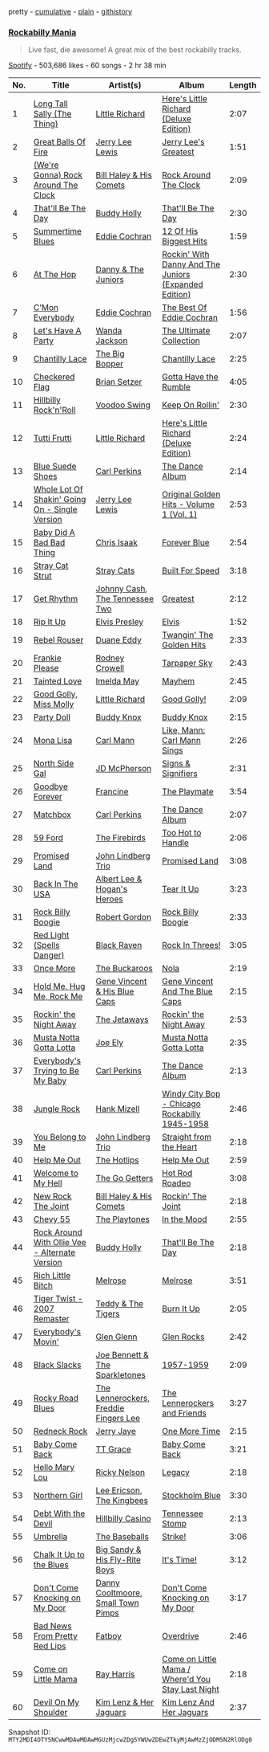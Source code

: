 pretty - [cumulative](/playlists/cumulative/37i9dQZF1DX0xLQsW8b5Zx.md) - [plain](/playlists/plain/37i9dQZF1DX0xLQsW8b5Zx) - [githistory](https://github.githistory.xyz/mackorone/spotify-playlist-archive/blob/main/playlists/plain/37i9dQZF1DX0xLQsW8b5Zx)

### [Rockabilly Mania](https://open.spotify.com/playlist/37i9dQZF1DX0xLQsW8b5Zx)

> Live fast, die awesome! A great mix of the best rockabilly tracks.

[Spotify](https://open.spotify.com/user/spotify) - 503,686 likes - 60 songs - 2 hr 38 min

| No. | Title | Artist(s) | Album | Length |
|---|---|---|---|---|
| 1 | [Long Tall Sally \(The Thing\)](https://open.spotify.com/track/507IFqPuG8mBQoKebfGG9t) | [Little Richard](https://open.spotify.com/artist/4xls23Ye9WR9yy3yYMpAMm) | [Here's Little Richard \(Deluxe Edition\)](https://open.spotify.com/album/18tV6PLXYvVjsdOVk0S7M8) | 2:07 |
| 2 | [Great Balls Of Fire](https://open.spotify.com/track/64VP3skE86iTvdOlbzuIcO) | [Jerry Lee Lewis](https://open.spotify.com/artist/2zyz0VJqrDXeFDIyrfVXSo) | [Jerry Lee's Greatest](https://open.spotify.com/album/02FCCye8QsWyjHwedg9Quj) | 1:51 |
| 3 | [\(We're Gonna\) Rock Around The Clock](https://open.spotify.com/track/1uRKT2LRANv4baowBWHfDS) | [Bill Haley & His Comets](https://open.spotify.com/artist/3MFp4cYuYtTZe3d3xkLLbr) | [Rock Around The Clock](https://open.spotify.com/album/2vB7uVHcRU4dmHeFQCTkSK) | 2:09 |
| 4 | [That'll Be The Day](https://open.spotify.com/track/50RwvvEKX5Q7AZt8FTAwIF) | [Buddy Holly](https://open.spotify.com/artist/3wYyutjgII8LJVVOLrGI0D) | [That'll Be The Day](https://open.spotify.com/album/0KHc3cD7pAOAieo9lPWXkY) | 2:30 |
| 5 | [Summertime Blues](https://open.spotify.com/track/3oAWTk92mZBxKBOKf8mR5v) | [Eddie Cochran](https://open.spotify.com/artist/1p0t3JtUTayV2wb1RGN9mO) | [12 Of His Biggest Hits](https://open.spotify.com/album/2Hr6il1ZLPbeLnKUzhWkF6) | 1:59 |
| 6 | [At The Hop](https://open.spotify.com/track/4LcrHUkRmXG3c0YD5VYutn) | [Danny & The Juniors](https://open.spotify.com/artist/6Ahm6X9wSKXitavOvu0XzY) | [Rockin' With Danny And The Juniors \(Expanded Edition\)](https://open.spotify.com/album/0AL8t9Dy1L9nf1ZnBlLeLq) | 2:30 |
| 7 | [C’Mon Everybody](https://open.spotify.com/track/7Lfp7FsKI4buEJYbMlt7QU) | [Eddie Cochran](https://open.spotify.com/artist/1p0t3JtUTayV2wb1RGN9mO) | [The Best Of Eddie Cochran](https://open.spotify.com/album/1MOHwO7WJIg61Ksp4FfYz5) | 1:56 |
| 8 | [Let's Have A Party](https://open.spotify.com/track/4BdwYhbBITL4fytlFSwv9o) | [Wanda Jackson](https://open.spotify.com/artist/5ZKMPRDHc7qElVJFh3uRqB) | [The Ultimate Collection](https://open.spotify.com/album/3v3FXV9RhFK08541hD2DJI) | 2:07 |
| 9 | [Chantilly Lace](https://open.spotify.com/track/07GtDOCxmye5KDWsTSACPk) | [The Big Bopper](https://open.spotify.com/artist/2gNK2HAaLVz5DZoD2moDQj) | [Chantilly Lace](https://open.spotify.com/album/4rjNs9o3EjMVQlwV7EuhGS) | 2:25 |
| 10 | [Checkered Flag](https://open.spotify.com/track/5ZGBKoa6sydhYUMiv4g1a4) | [Brian Setzer](https://open.spotify.com/artist/4xiBg5AwhlWtuxAJO9rO6f) | [Gotta Have the Rumble](https://open.spotify.com/album/6Y4c5dgnOrQjzWM9NrKguN) | 4:05 |
| 11 | [Hillbilly Rock'n'Roll](https://open.spotify.com/track/6bzf1xi9QFsdMkFLLZCUCO) | [Voodoo Swing](https://open.spotify.com/artist/4cq3Pl3yrAtFgDE0RUhUaA) | [Keep On Rollin'](https://open.spotify.com/album/1Drg0VNBBK7IEsDXyMMpKE) | 2:30 |
| 12 | [Tutti Frutti](https://open.spotify.com/track/2iXcvnD3d1gfLBum0cE5Eg) | [Little Richard](https://open.spotify.com/artist/4xls23Ye9WR9yy3yYMpAMm) | [Here's Little Richard \(Deluxe Edition\)](https://open.spotify.com/album/18tV6PLXYvVjsdOVk0S7M8) | 2:24 |
| 13 | [Blue Suede Shoes](https://open.spotify.com/track/5d6ZRqgbz26Sg4bk1oifQw) | [Carl Perkins](https://open.spotify.com/artist/5hIClg6noTaCzMu2s5wp4f) | [The Dance Album](https://open.spotify.com/album/2mDKmUu61YwkVAJfvD81HK) | 2:14 |
| 14 | [Whole Lot Of Shakin' Going On \- Single Version](https://open.spotify.com/track/7Fyo9lTrk6pjT1rVW3GlBG) | [Jerry Lee Lewis](https://open.spotify.com/artist/2zyz0VJqrDXeFDIyrfVXSo) | [Original Golden Hits \- Volume 1 \(Vol\. 1\)](https://open.spotify.com/album/22cLZV8YJhDZzJ7lvJQXZj) | 2:53 |
| 15 | [Baby Did A Bad Bad Thing](https://open.spotify.com/track/116Qy7Q95zaZgVUc5Z03wp) | [Chris Isaak](https://open.spotify.com/artist/7290H8m1Dwt8G7jm1y9CQx) | [Forever Blue](https://open.spotify.com/album/5j0gG8sv3zqZhpW5e4HlvY) | 2:54 |
| 16 | [Stray Cat Strut](https://open.spotify.com/track/5yogRsv5ggT6iCnFgvdpho) | [Stray Cats](https://open.spotify.com/artist/2ibPkysx2PXqWLmxFD7jSg) | [Built For Speed](https://open.spotify.com/album/65PptxxbOFNvpAK9oBeVV1) | 3:18 |
| 17 | [Get Rhythm](https://open.spotify.com/track/2aq1oBnP7Q176mZw5P6eUk) | [Johnny Cash](https://open.spotify.com/artist/6kACVPfCOnqzgfEF5ryl0x), [The Tennessee Two](https://open.spotify.com/artist/3iGdenNgbzOak86BHrx0Nt) | [Greatest](https://open.spotify.com/album/1tfvwgjJHU9zYWy4qIHZsV) | 2:12 |
| 18 | [Rip It Up](https://open.spotify.com/track/242E7zj2wWWegVlurGpaVz) | [Elvis Presley](https://open.spotify.com/artist/43ZHCT0cAZBISjO8DG9PnE) | [Elvis](https://open.spotify.com/album/4BxOdLUpWYFL0mfdYiukyQ) | 1:52 |
| 19 | [Rebel Rouser](https://open.spotify.com/track/7jZwak3w1Sbwkb8aqusUwi) | [Duane Eddy](https://open.spotify.com/artist/1I5Cu7bqjkRg85idwYsD91) | [Twangin' The Golden Hits](https://open.spotify.com/album/5Q1rt5amRpPHzxAQnJkmd0) | 2:33 |
| 20 | [Frankie Please](https://open.spotify.com/track/6jDm8LTMY13EzzIu5FNzYq) | [Rodney Crowell](https://open.spotify.com/artist/4QIJ2i8I6urte2scKgkVoY) | [Tarpaper Sky](https://open.spotify.com/album/5ZLE1zSmmqjOaurNc191uw) | 2:43 |
| 21 | [Tainted Love](https://open.spotify.com/track/71iCLishjeRC9YLVf9BVIb) | [Imelda May](https://open.spotify.com/artist/6AnjHMqEAps8VJdHU8RykH) | [Mayhem](https://open.spotify.com/album/6QLKR2LZaSZzZuZpiosZNR) | 2:45 |
| 22 | [Good Golly, Miss Molly](https://open.spotify.com/track/0ZvgXNstN4o2ZXPomtBYVp) | [Little Richard](https://open.spotify.com/artist/4xls23Ye9WR9yy3yYMpAMm) | [Good Golly!](https://open.spotify.com/album/18VnWTsdEcofimkOHcWBAu) | 2:09 |
| 23 | [Party Doll](https://open.spotify.com/track/3SNEFR9U8CCEUN3iZfkVgW) | [Buddy Knox](https://open.spotify.com/artist/0b5Tz3szM4KK8esFKV2Zsb) | [Buddy Knox](https://open.spotify.com/album/3ouDZeOVznhaMMOvZcukTc) | 2:15 |
| 24 | [Mona Lisa](https://open.spotify.com/track/6bhTvzvIPjOLtsGAhyaHfH) | [Carl Mann](https://open.spotify.com/artist/2VMEvDcrKKZg96T4QWXIkT) | [Like, Mann: Carl Mann Sings](https://open.spotify.com/album/18A5NjwCOxllq8BpDZSEsQ) | 2:26 |
| 25 | [North Side Gal](https://open.spotify.com/track/6VqC5gNL532RfgdlGzNAv0) | [JD McPherson](https://open.spotify.com/artist/6u5mhJXgAKPTj6YVlZSPY9) | [Signs & Signifiers](https://open.spotify.com/album/4TcPbpUi60PaJ2QX5scH69) | 2:31 |
| 26 | [Goodbye Forever](https://open.spotify.com/track/24gCP3VKeK8aOdc01EBkVZ) | [Francine](https://open.spotify.com/artist/0SpWiyzKW4wSmiHlgZJywY) | [The Playmate](https://open.spotify.com/album/3p6EXaC1FsqKhCiMZ0poCb) | 3:54 |
| 27 | [Matchbox](https://open.spotify.com/track/3qz0e03PIaalwcCGwaJHMs) | [Carl Perkins](https://open.spotify.com/artist/5hIClg6noTaCzMu2s5wp4f) | [The Dance Album](https://open.spotify.com/album/2mDKmUu61YwkVAJfvD81HK) | 2:07 |
| 28 | [59 Ford](https://open.spotify.com/track/08m7pwirwY6h90JE8dZ3D3) | [The Firebirds](https://open.spotify.com/artist/0nhl9XQYR0RLk6PWCvGd75) | [Too Hot to Handle](https://open.spotify.com/album/0LUOLIMXEqzJ8Bt3ulTd6H) | 2:06 |
| 29 | [Promised Land](https://open.spotify.com/track/11Kio5fnxAzzNLWTgTOla6) | [John Lindberg Trio](https://open.spotify.com/artist/1WycSxPCDVrFmadezeD8sO) | [Promised Land](https://open.spotify.com/album/407XfX8OgTkRIYvPXuieRo) | 3:08 |
| 30 | [Back In The USA](https://open.spotify.com/track/4Znz9jKTkZvCzW6CkBIhHK) | [Albert Lee & Hogan's Heroes](https://open.spotify.com/artist/2UnEg92EHEZyIfVYTkAl4H) | [Tear It Up](https://open.spotify.com/album/45gM7iiWC2Fd93IInjtCQK) | 3:23 |
| 31 | [Rock Billy Boogie](https://open.spotify.com/track/6kJ86Zi4x1LY9KEdjQA5S2) | [Robert Gordon](https://open.spotify.com/artist/1coQ4GcxuazfjZ0MP9JnBF) | [Rock Billy Boogie](https://open.spotify.com/album/10xfK1QoJAKJTatrJTp4Wt) | 2:33 |
| 32 | [Red Light \(Spells Danger\)](https://open.spotify.com/track/0Ujsx46cUBEIgt1rwLl6Wc) | [Black Raven](https://open.spotify.com/artist/7LkWVc8qgKldq6Ja5WI784) | [Rock In Threes!](https://open.spotify.com/album/3Oz8GlDjzuPH777lTIOhyD) | 3:05 |
| 33 | [Once More](https://open.spotify.com/track/6s3WmrBER7k2TVM1wvue3i) | [The Buckaroos](https://open.spotify.com/artist/74wE2KMCkSnUpjtgKF9cUr) | [Nola](https://open.spotify.com/album/6c6YN42siupi6OxN7ZwqJC) | 2:19 |
| 34 | [Hold Me, Hug Me, Rock Me](https://open.spotify.com/track/0P9wPwqLUHzp5jeY1cHeAd) | [Gene Vincent & His Blue Caps](https://open.spotify.com/artist/7lKaTIgVek1R2lqpCulQmq) | [Gene Vincent And The Blue Caps](https://open.spotify.com/album/0hiKWm7WLBpTtzIlnwTnrk) | 2:15 |
| 35 | [Rockin' the Night Away](https://open.spotify.com/track/5jt2cfZCz9L0f3LqAgktSs) | [The Jetaways](https://open.spotify.com/artist/4d6H6DOyHM4g55AY3fIQxy) | [Rockin' the Night Away](https://open.spotify.com/album/1eWWmQYAkAnthpK6W6VuVZ) | 2:53 |
| 36 | [Musta Notta Gotta Lotta](https://open.spotify.com/track/0MJiECmrhQvEggBvVfBSOj) | [Joe Ely](https://open.spotify.com/artist/388Y4nUQbYSyonhNlBEypT) | [Musta Notta Gotta Lotta](https://open.spotify.com/album/0Og633EW0zPdlclAXI9TJg) | 2:35 |
| 37 | [Everybody's Trying to Be My Baby](https://open.spotify.com/track/75MzeS5tyJDX7a5ZytcqS8) | [Carl Perkins](https://open.spotify.com/artist/5hIClg6noTaCzMu2s5wp4f) | [The Dance Album](https://open.spotify.com/album/2mDKmUu61YwkVAJfvD81HK) | 2:13 |
| 38 | [Jungle Rock](https://open.spotify.com/track/6dA1oRPKhfAm1hHO6sKrGy) | [Hank Mizell](https://open.spotify.com/artist/3RGF93b8Qtz77GLJBgdBH6) | [Windy City Bop \- Chicago Rockabilly 1945\-1958](https://open.spotify.com/album/1cqS5uzgVFJLhGuP7G089N) | 2:46 |
| 39 | [You Belong to Me](https://open.spotify.com/track/1yZj1ACstOv0jRgFuKolxI) | [John Lindberg Trio](https://open.spotify.com/artist/1WycSxPCDVrFmadezeD8sO) | [Straight from the Heart](https://open.spotify.com/album/2krRyJn2KAXcknNdDV6ask) | 2:18 |
| 40 | [Help Me Out](https://open.spotify.com/track/6qgKJxzgWqPyoHJaoDAnGE) | [The Hotlips](https://open.spotify.com/artist/1WNWaC0lAc3o5ODUvRfOo6) | [Help Me Out](https://open.spotify.com/album/1OiLEuPXzmyiPDUZtAQZYc) | 2:59 |
| 41 | [Welcome to My Hell](https://open.spotify.com/track/5UDbp5XoKm8UornXTFQk8D) | [The Go Getters](https://open.spotify.com/artist/5UR2Ohlvs9osiEwbJVQHiq) | [Hot Rod Roadeo](https://open.spotify.com/album/3HMxOidYsEt6ayuiJALN0k) | 3:08 |
| 42 | [New Rock The Joint](https://open.spotify.com/track/2msqQpB7YcypMKIx6W5qG5) | [Bill Haley & His Comets](https://open.spotify.com/artist/3MFp4cYuYtTZe3d3xkLLbr) | [Rockin' The Joint](https://open.spotify.com/album/0N5EMEMyYN6BW9R3PjCxxz) | 2:18 |
| 43 | [Chevy 55](https://open.spotify.com/track/79K5pAjftYuDRdxRksHddu) | [The Playtones](https://open.spotify.com/artist/4UThQDoYdZatw3BH5zZIne) | [In the Mood](https://open.spotify.com/album/2sUh5PyADSSgduPJgCeYwu) | 2:55 |
| 44 | [Rock Around With Ollie Vee \- Alternate Version](https://open.spotify.com/track/5b0KMebx2ZOPv91U42xOSv) | [Buddy Holly](https://open.spotify.com/artist/3wYyutjgII8LJVVOLrGI0D) | [That'll Be The Day](https://open.spotify.com/album/0KHc3cD7pAOAieo9lPWXkY) | 2:18 |
| 45 | [Rich Little Bitch](https://open.spotify.com/track/12680M4NXeEB27oywHfCxg) | [Melrose](https://open.spotify.com/artist/7wEF4N6aICDlkHnCy3PLan) | [Melrose](https://open.spotify.com/album/4RE5Q4pm0CqEXpfva5NoXz) | 3:51 |
| 46 | [Tiger Twist \- 2007 Remaster](https://open.spotify.com/track/0WZiGJT2NawjIySdHLzhMx) | [Teddy & The Tigers](https://open.spotify.com/artist/1vKtKEWbJ3NcT14A49sBbb) | [Burn It Up](https://open.spotify.com/album/7mqE83mgUVFGH58PShzMBg) | 2:05 |
| 47 | [Everybody's Movin'](https://open.spotify.com/track/4NnJxkpRJzfKMJM1H3VlYt) | [Glen Glenn](https://open.spotify.com/artist/4HA1v7Kj8foWKczaOUbxQx) | [Glen Rocks](https://open.spotify.com/album/7lm2w3HxZcXE1V2tvscmBv) | 2:42 |
| 48 | [Black Slacks](https://open.spotify.com/track/0nRR6eQMDYkIFmn8c9Rwga) | [Joe Bennett & The Sparkletones](https://open.spotify.com/artist/7jXrEnMAd3ExygGvV3ZGhP) | [1957\-1959](https://open.spotify.com/album/5jRYbndM2M3Z5tzDJDLzNp) | 2:09 |
| 49 | [Rocky Road Blues](https://open.spotify.com/track/3BnAAC5tXSJgv2FnQdB0Fx) | [The Lennerockers](https://open.spotify.com/artist/4vc23SWZ3Lws9afk9sJun9), [Freddie Fingers Lee](https://open.spotify.com/artist/0zbAwBACoFK4620DPiqRnz) | [The Lennerockers and Friends](https://open.spotify.com/album/5isCgworJE2qqtIyx4K4Vr) | 3:27 |
| 50 | [Redneck Rock](https://open.spotify.com/track/1UH6UAeMdL5k8hJe8dNrk8) | [Jerry Jaye](https://open.spotify.com/artist/34LPrj2jJHyeenP4sURa7N) | [One More Time](https://open.spotify.com/album/5nT4fJpMylZufxoYnB1Pbl) | 2:15 |
| 51 | [Baby Come Back](https://open.spotify.com/track/0giw3w1nkwpF7isclQaUy0) | [TT Grace](https://open.spotify.com/artist/174fMDtkjlEdRIF9gXZcHc) | [Baby Come Back](https://open.spotify.com/album/0mt0K3Xgp7zN5nOZFoPJ4L) | 3:21 |
| 52 | [Hello Mary Lou](https://open.spotify.com/track/0YOasUp8fxPk3FXEa3fZ9z) | [Ricky Nelson](https://open.spotify.com/artist/73sSFVlM6pkweLXE8qw1OS) | [Legacy](https://open.spotify.com/album/1bZHbHtUvjGqUOKNla4lo0) | 2:18 |
| 53 | [Northern Girl](https://open.spotify.com/track/3ddovtNdDK3nrseLGpI4hV) | [Lee Ericson](https://open.spotify.com/artist/4i9dZAd8B1gXWY8iyPdgnY), [The Kingbees](https://open.spotify.com/artist/4cu77OuihTaUDYozqa2u9G) | [Stockholm Blue](https://open.spotify.com/album/7xFg94LOru7QaN5couhbh1) | 3:30 |
| 54 | [Debt With the Devil](https://open.spotify.com/track/1HJx9hfIu9Ud26NBpDmy9Q) | [Hillbilly Casino](https://open.spotify.com/artist/5j0P209RtE4MZDmD6QdZpO) | [Tennessee Stomp](https://open.spotify.com/album/0A0uohuhu45hTyqwlgg0Ni) | 2:13 |
| 55 | [Umbrella](https://open.spotify.com/track/6evNakVewSYjoUmEIEEHLi) | [The Baseballs](https://open.spotify.com/artist/3Ek1EdkcbRFvSDJj9j5JXQ) | [Strike!](https://open.spotify.com/album/6fCk4dWzSKBJeIC3RKSxF7) | 3:06 |
| 56 | [Chalk It Up to the Blues](https://open.spotify.com/track/3GjdLiQyrIDArRUHHsE93v) | [Big Sandy & His Fly\-Rite Boys](https://open.spotify.com/artist/2LOf1HpUxBqvz3WIdNPdBv) | [It's Time!](https://open.spotify.com/album/0F9FXQPcSj82bp4SnDeA7A) | 3:12 |
| 57 | [Don't Come Knocking on My Door](https://open.spotify.com/track/3yZL03V9NrrM6PnjK9WEqu) | [Danny Cooltmoore](https://open.spotify.com/artist/5QJXgfc6xBUgLtMctf1fHF), [Small Town Pimps](https://open.spotify.com/artist/5Pta9k4k1L77SPVrUxAVvS) | [Don't Come Knocking on My Door](https://open.spotify.com/album/1nPMU7cEdcWQfCXNg37M2h) | 3:17 |
| 58 | [Bad News From Pretty Red Lips](https://open.spotify.com/track/1jy0EJerJqjpwdGHkUrZQd) | [Fatboy](https://open.spotify.com/artist/5vK6yZH3E1wOYY93NHZwJT) | [Overdrive](https://open.spotify.com/album/1PfyEOST0PpaP4c258vF0E) | 2:46 |
| 59 | [Come on Little Mama](https://open.spotify.com/track/11OqzAcT8jMaNZAt6kdpvR) | [Ray Harris](https://open.spotify.com/artist/0luI6OOG3mYAFQj4BC1hR8) | [Come on Little Mama / Where'd You Stay Last Night](https://open.spotify.com/album/0jRvfTjOFuHrNJrVUT8BZY) | 2:18 |
| 60 | [Devil On My Shoulder](https://open.spotify.com/track/3UZo90wgkXdNPtSVIMYfdu) | [Kim Lenz & Her Jaguars](https://open.spotify.com/artist/2yG5isAT56JzRO1qpmmwnB) | [Kim Lenz And Her Jaguars](https://open.spotify.com/album/1S8GKcUi2QMBDN6AtSZLOL) | 2:37 |

Snapshot ID: `MTY2MDI4OTY5NCwwMDAwMDAwMGUzMjcwZDg5YWUwZDEwZTkyMjAwMzZjODM5N2RlODg0`
